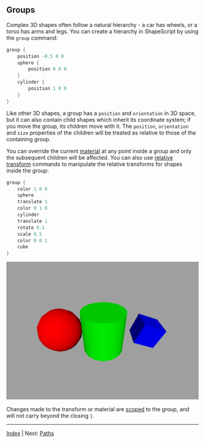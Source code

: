 Groups
---

Complex 3D shapes often follow a natural hierarchy - a car has wheels, or a torso has arms and legs. You can create a hierarchy in ShapeScript by using the `group` command:

```swift
group {
    position -0.5 0 0
    sphere {
        position 0 0 0
    }
    cylinder {
        position 1 0 0
    }
}
```

Like other 3D shapes, a group has a `position` and `orientation` in 3D space, but it can also contain child shapes which inherit its coordinate system; if you move the group, its children move with it. The `position`, `orientation` and `size` properties of the children will be treated as relative to those of the containing group.

You can override the current [material](materials.md) at any point inside a group and only the subsequent children will be affected. You can also use [relative transform](transforms.md#relative-transforms) commands to manipulate the relative transforms for shapes inside the group:

```swift
group {
    color 1 0 0
    sphere
    translate 1
    color 0 1 0
    cylinder
    translate 1
    rotate 0.1
    scale 0.5
    color 0 0 1
    cube
}
```

![Group](../images/group.png)

Changes made to the transform or material are [scoped](scope.md) to the group, and will not carry beyond the closing `}`.

---
[Index](index.md) | Next: [Paths](paths.md)
